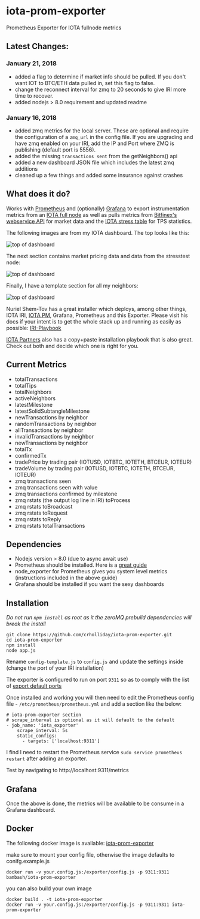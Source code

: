 # iota-prom-exporter
Prometheus Exporter for IOTA fullnode metrics

## Latest Changes:

### January 21, 2018
* added a flag to determine if market info should be pulled. If you don't want IOT to BTC/ETH data pulled in, set this flag to false. 
* change the reconnect interval for zmq to 20 seconds to give IRI more time to recover. 
* added nodejs > 8.0 requirement and updated readme


### January 16, 2018
* added zmq metrics for the local server. These are optional and require the configuration of a `zmq_url` in the config file. If you are upgrading and have zmq enabled on your IRI, add the IP and Port where ZMQ is publishing (default port is 5556). 
* added the missing `transactions sent` from the getNeighbors() api
* added a new dashboard JSON file which includes the latest zmq additions
* cleaned up a few things and added some insurance against crashes

## What does it do?

Works with [Prometheus](https://github.com/prometheus/prometheus) and (optionally) [Grafana](https://grafana.com/) to export instrumentation metrics from an [IOTA full node](https://github.com/iotaledger/iri) as well as pulls metrics from [Bitfinex's webservice API](https://docs.bitfinex.com/v2/docs) for market data and the [IOTA stress table](https://github.com/alon-e/iota-ctps) for TPS statistics.

The following images are from my IOTA dashboard. The top looks like this:

![top of dashboard](https://github.com/crholliday/iota-prom-exporter/blob/master/images/top_new.png)

The next section contains market pricing data and data from the stresstest node:

![top of dashboard](https://github.com/crholliday/iota-prom-exporter/blob/master/images/zmq.png)

Finally, I have a template section for all my neighbors:

![top of dashboard](https://github.com/crholliday/iota-prom-exporter/blob/master/images/neighbors.png)

Nuriel Shem-Tov has a great installer which deploys, among other things, IOTA IRI, [IOTA PM](https://github.com/akashgoswami/ipm), Grafana, Prometheus and this Exporter. Please visit his docs if your intent is to get the whole stack up and running as easily as possible: [IRI-Playbook](http://iri-playbook.readthedocs.io/en/master/introduction.html) 

[IOTA Partners](http://iota.partners/) also has a copy+paste installation playbook that is also great. Check out both and decide which one is right for you. 

## Current Metrics

* totalTransactions
* totalTips
* totalNeighbors
* activeNeighbors
* latestMilestone
* latestSolidSubtangleMilestone
* newTransactions by neighbor
* randomTransactions by neighbor
* allTransactions by neighbor
* invalidTransactions by neighbor
* newTransactions by neighbor
* totalTx
* confirmedTx
* tradePrice by trading pair (IOTUSD, IOTBTC, IOTETH, BTCEUR, IOTEUR)
* tradeVolume by trading pair (IOTUSD, IOTBTC, IOTETH, BTCEUR, IOTEUR)
* zmq transactions seen
* zmq transactions seen with value
* zmq transactions confirmed by milestone
* zmq rstats (the output log line in IRI) toProcess
* zmq rstats toBroadcast
* zmq rstats toRequest
* zmq rstats toReply
* zmq rstats totalTransactions

## Dependencies

* Nodejs version > 8.0 (due to async await use)
* Prometheus should be installed. Here is a [great guide](https://www.digitalocean.com/community/tutorials/how-to-install-prometheus-on-ubuntu-16-04)
* node_exporter for Prometheus gives you system level metrics (instructions included in the above guide)
* Grafana should be installed if you want the sexy dashboards

## Installation

*Do not run `npm install` as root as it the zeroMQ prebuild dependencies will break the install*

```
git clone https://github.com/crholliday/iota-prom-exporter.git
cd iota-prom-exporter
npm install
node app.js
```

Rename `config-template.js` to `config.js` and update the settings inside (change the port of your IRI installation)

The exporter is configured to run on port `9311` so as to comply with the list of [export default ports](https://github.com/prometheus/prometheus/wiki/Default-port-allocations)

Once installed and working you will then need to edit the Prometheus config file - `/etc/prometheus/prometheus.yml` and add a section like the below:

``` 
# iota-prom-exporter section
# scrape_interval is optional as it will default to the default
- job_name: 'iota_exporter'
    scrape_interval: 5s
    static_configs:
      - targets: ['localhost:9311']
```
I find I need to restart the Prometheus service `sudo service prometheus restart` after adding an exporter. 

Test by navigating to http://localhost:9311/metrics

## Grafana

Once the above is done, the metrics will be available to be consume in a Grafana dashboard. 

## Docker
The following docker image is available:
[iota-prom-exporter](https://hub.docker.com/r/bambash/iota-prom-exporter/)

make sure to mount your config file, otherwise the image defaults to conifg.example.js

```
docker run -v your.config.js:/exporter/config.js -p 9311:9311 bambash/iota-prom-exporter
```

you can also build your own image
```
docker build . -t iota-prom-exporter
docker run -v your.config.js:/exporter/config.js -p 9311:9311 iota-prom-exporter
```
